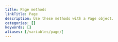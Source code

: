 ```yaml
---
title: Page methods
linkTitle: Page
description: Use these methods with a Page object.
categories: []
keywords: []
aliases: [/variables/page/]
---
```

